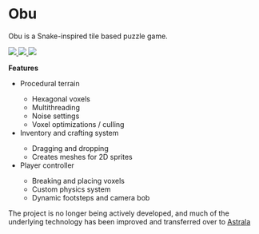 # Obu

Obu is a Snake-inspired tile based puzzle game.

<a href="https://youtu.be/Xnq71njnzEQ" target="_blank">
    <img src="https://img.shields.io/static/v1?label=|&message=GAMEPLAY VIDEO&color=FF0000&style=plastic&logo=youtube&logo-color=white"/>
</a>

  <a href="https://github.com/AxelYoung/HexMC/releases/tag/final" target="_blank">
    <img src="https://img.shields.io/static/v1?label=|&message=BUILD&color=d4ac5e&style=plastic&logo=unity&logo-color=white"/>
  </a>

<img src="img/main.gif"/>

<strong>Features</strong>
<ul>
<li> Procedural terrain </li>
  <ul>
    <li> Hexagonal voxels </li>
    <li> Multithreading </li>
    <li> Noise settings </li>
    <li> Voxel optimizations / culling </li>
  </ul>
<li> Inventory and crafting system </li>
    <ul>
    <li> Dragging and dropping </li>
    <li> Creates meshes for 2D sprites </li>
    </ul>
<li> Player controller </li>
  <ul>
    <li> Breaking and placing voxels </li>
    <li> Custom physics system </li>
    <li> Dynamic footsteps and camera bob </li>
  </ul>
</ul>

The project is no longer being actively developed, and much of the underlying technology has been improved and transferred over to [Astrala](https://github.com/AxelYoung/Astrala)
